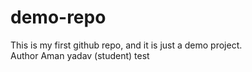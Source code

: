# demo-repo
This is my first github repo, and it is just a demo project.
<br>
Author Aman yadav (student)
test
